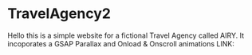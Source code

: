 # TravelAgency2

Hello this is a simple website for a fictional Travel Agency called AIRY. It incoporates 
a GSAP Parallax and Onload &  Onscroll animations
LINK: 
